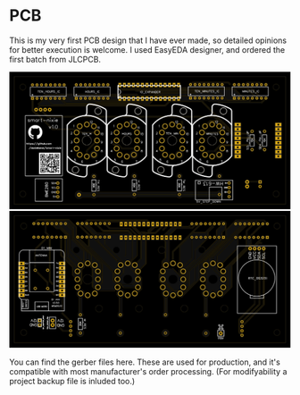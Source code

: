 # PCB

This is my very first PCB design that I have ever made, so detailed opinions for better execution is welcome. I used EasyEDA designer, and ordered the first batch from JLCPCB.  

<img src="img/front.svg">  
<img src="img/back.svg">  

You can find the gerber files here. These are used for production, and it's compatible with most manufacturer's order processing. (For modifyability a project backup file is inluded too.)
